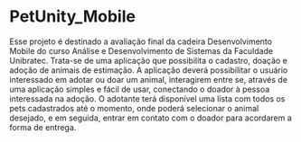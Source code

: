# PetUnity_Mobile
Esse projeto é destinado a avaliação final da cadeira Desenvolvimento Mobile do curso Análise e Desenvolvimento de Sistemas da Faculdade Unibratec. Trata-se de uma aplicação que possibilita o cadastro, doação e adoção de animais de estimação. A aplicação deverá possibilitar o usuário interessado em adotar ou doar um animal, interagirem entre se, através de uma aplicação simples e fácil de usar, conectando o doador à pessoa interessada na adoção. O adotante terá disponível uma lista com todos os pets cadastrados até o momento, onde poderá selecionar o animal desejado, e em seguida, entrar em contato com o doador para acordarem a forma de entrega.
